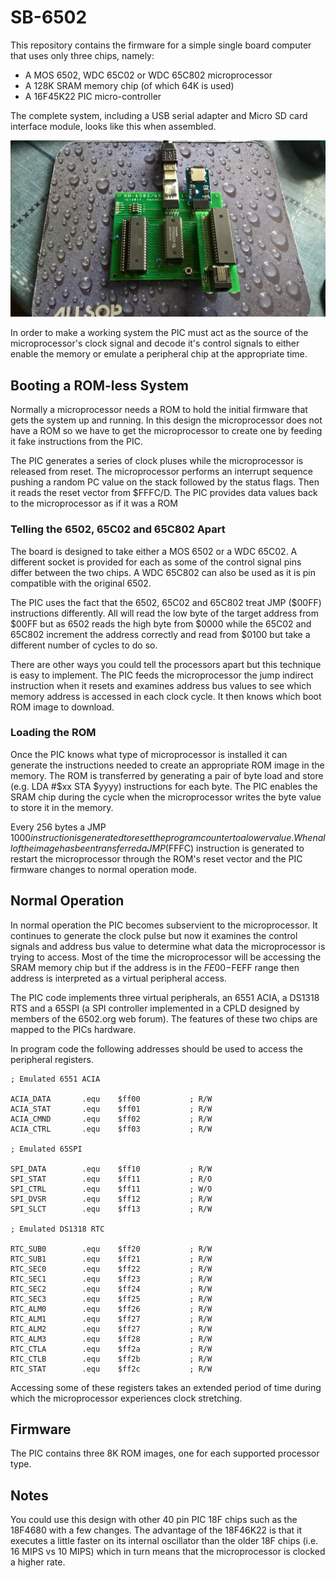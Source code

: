 # SB-6502

This repository contains the firmware for a simple single board computer that uses only three chips, namely:

- A MOS 6502, WDC 65C02 or WDC 65C802 microprocessor
- A 128K SRAM memory chip (of which 64K is used)
- A 16F45K22 PIC micro-controller

The complete system, including a USB serial adapter and Micro SD card interface module, looks like this when assembled.

![SB-6502 Version 1](images/sb-6502.jpg)

In order to make a working system the PIC must act as the source of the microprocessor's clock signal and decode it's control signals to either enable the memory or emulate a peripheral chip at the appropriate time.

## Booting a ROM-less System

Normally a microprocessor needs a ROM to hold the initial firmware that gets the system up and running. In this design the microprocessor does not have a ROM so we have to get the microprocessor to create one by feeding it fake instructions from the PIC.

The PIC generates a series of clock pluses while the microprocessor is released from reset. The microprocessor performs an interrupt sequence pushing a random PC value on the stack followed by the status flags. Then it reads the reset vector from $FFFC/D. The PIC provides data values back to the  microprocessor as if it was a ROM

### Telling the 6502, 65C02 and 65C802 Apart

The board is designed to take either a MOS 6502 or a WDC 65C02. A different socket is provided for each as some of the control signal pins differ between the two chips. A WDC 65C802 can also be used as it is pin compatible with the original 6502.

The PIC uses the fact that the 6502, 65C02 and 65C802 treat JMP ($00FF) instructions differently. All will read the low byte of the target address from $00FF but as 6502 reads the high byte from $0000 while the 65C02 and 65C802 increment the address correctly and read from $0100 but take a different number of cycles to do so.

There are other ways you could tell the processors apart but this technique is easy to implement. The PIC feeds the microprocessor the jump indirect instruction when it resets and examines address bus values to see which memory address is accessed in each clock cycle. It then knows which boot ROM image to download.

### Loading the ROM

Once the PIC knows what type of microprocessor is installed it can generate the instructions needed to create an appropriate ROM image in the memory. The ROM is transferred by generating a pair of byte load and store (e.g. LDA #$xx STA $yyyy) instructions for each byte. The PIC enables the SRAM chip during the cycle when the microprocessor writes the byte value to store it in the memory.

Every 256 bytes a JMP $1000 instruction is generated to reset the program counter to a lower value. When all of the image has been transferred a JMP ($FFFC) instruction is generated to restart the microprocessor through the ROM's reset vector and the PIC firmware changes to normal operation mode.

## Normal Operation

In normal operation the PIC becomes subservient to the microprocessor. It continues to generate the clock pulse but now it examines the control signals and address bus value to determine what data the microprocessor is trying to access. Most of the time the microprocessor will be accessing the SRAM memory chip but if the address is in the $FE00-$FEFF range then address is interpreted as a virtual peripheral access.

The PIC code implements three virtual peripherals, an 6551 ACIA, a DS1318 RTS and a 65SPI (a SPI controller implemented in a CPLD designed by members of the 6502.org web forum). The features of these two chips are mapped to the PICs hardware.

In program code the following addresses should be used to access the peripheral registers.

    ; Emulated 6551 ACIA

    ACIA_DATA       .equ    $ff00           ; R/W
    ACIA_STAT       .equ    $ff01           ; R/W
    ACIA_CMND       .equ    $ff02           ; R/W
    ACIA_CTRL       .equ    $ff03           ; R/W

    ; Emulated 65SPI

    SPI_DATA        .equ    $ff10           ; R/W
    SPI_STAT        .equ    $ff11           ; R/O
    SPI_CTRL        .equ    $ff11           ; W/O
    SPI_DVSR        .equ    $ff12           ; R/W
    SPI_SLCT        .equ    $ff13           ; R/W

    ; Emulated DS1318 RTC

    RTC_SUB0        .equ    $ff20           ; R/W
    RTC_SUB1        .equ    $ff21           ; R/W
    RTC_SEC0        .equ    $ff22           ; R/W
    RTC_SEC1        .equ    $ff23           ; R/W
    RTC_SEC2        .equ    $ff24           ; R/W
    RTC_SEC3        .equ    $ff25           ; R/W
    RTC_ALM0        .equ    $ff26           ; R/W
    RTC_ALM1        .equ    $ff27           ; R/W
    RTC_ALM2        .equ    $ff27           ; R/W
    RTC_ALM3        .equ    $ff28           ; R/W
    RTC_CTLA        .equ    $ff2a           ; R/W
    RTC_CTLB        .equ    $ff2b           ; R/W
    RTC_STAT        .equ    $ff2c           ; R/W

Accessing some of these registers takes an extended period of time during which the microprocessor experiences clock stretching.

## Firmware

The PIC contains three 8K ROM images, one for each supported processor type. 

## Notes

You could use this design with other 40 pin PIC 18F chips such as the 18F4680 with a few changes. The advantage of the 18F46K22 is that it executes a little faster on its internal oscillator than the older 18F chips (i.e. 16 MIPS vs 10 MIPS) which in turn means that the microprocessor is clocked a higher rate.